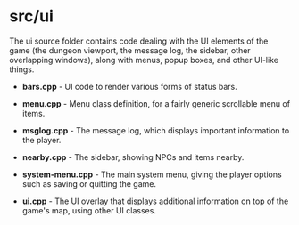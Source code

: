 # src/ui

The ui source folder contains code dealing with the UI elements of the game (the dungeon viewport, the message log, the sidebar, other overlapping windows),
along with menus, popup boxes, and other UI-like things.

* **bars.cpp** - UI code to render various forms of status bars.

* **menu.cpp** - Menu class definition, for a fairly generic scrollable menu of items.

* **msglog.cpp** - The message log, which displays important information to the player.

* **nearby.cpp** - The sidebar, showing NPCs and items nearby.

* **system-menu.cpp** - The main system menu, giving the player options such as saving or quitting the game.

* **ui.cpp** - The UI overlay that displays additional information on top of the game's map, using other UI classes.
